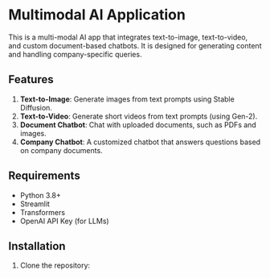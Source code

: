 # Multimodal AI Application

This is a multi-modal AI app that integrates text-to-image, text-to-video, and custom document-based chatbots. It is designed for generating content and handling company-specific queries.

## Features

1. **Text-to-Image**: Generate images from text prompts using Stable Diffusion.
2. **Text-to-Video**: Generate short videos from text prompts (using Gen-2).
3. **Document Chatbot**: Chat with uploaded documents, such as PDFs and images.
4. **Company Chatbot**: A customized chatbot that answers questions based on company documents.

## Requirements

- Python 3.8+
- Streamlit
- Transformers
- OpenAI API Key (for LLMs)

## Installation

1. Clone the repository:
